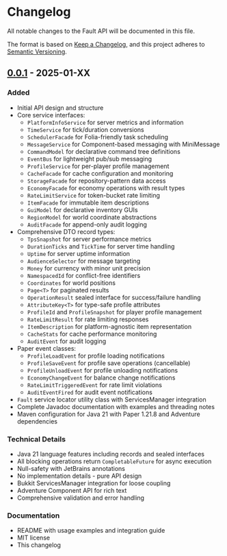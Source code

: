 # Changelog

All notable changes to the Fault API will be documented in this file.

The format is based on [Keep a Changelog](https://keepachangelog.com/en/1.0.0/),
and this project adheres to [Semantic Versioning](https://semver.org/spec/v2.0.0.html).

## [0.0.1] - 2025-01-XX

### Added
- Initial API design and structure
- Core service interfaces:
  - `PlatformInfoService` for server metrics and information
  - `TimeService` for tick/duration conversions
  - `SchedulerFacade` for Folia-friendly task scheduling
  - `MessageService` for Component-based messaging with MiniMessage
  - `CommandModel` for declarative command tree definitions
  - `EventBus` for lightweight pub/sub messaging
  - `ProfileService` for per-player profile management
  - `CacheFacade` for cache configuration and monitoring
  - `StorageFacade` for repository-pattern data access
  - `EconomyFacade` for economy operations with result types
  - `RateLimitService` for token-bucket rate limiting
  - `ItemFacade` for immutable item descriptions
  - `GuiModel` for declarative inventory GUIs
  - `RegionModel` for world coordinate abstractions
  - `AuditFacade` for append-only audit logging
- Comprehensive DTO record types:
  - `TpsSnapshot` for server performance metrics
  - `DurationTicks` and `TickTime` for server time handling
  - `Uptime` for server uptime information
  - `AudienceSelector` for message targeting
  - `Money` for currency with minor unit precision
  - `NamespacedId` for conflict-free identifiers
  - `Coordinates` for world positions
  - `Page<T>` for paginated results
  - `OperationResult` sealed interface for success/failure handling
  - `AttributeKey<T>` for type-safe profile attributes
  - `ProfileId` and `ProfileSnapshot` for player profile management
  - `RateLimitResult` for rate limiting responses
  - `ItemDescription` for platform-agnostic item representation
  - `CacheStats` for cache performance monitoring
  - `AuditEvent` for audit logging
- Paper event classes:
  - `ProfileLoadEvent` for profile loading notifications
  - `ProfileSaveEvent` for profile save operations (cancellable)
  - `ProfileUnloadEvent` for profile unloading notifications
  - `EconomyChangeEvent` for balance change notifications
  - `RateLimitTriggeredEvent` for rate limit violations
  - `AuditEventFired` for audit event notifications
- `Fault` service locator utility class with ServicesManager integration
- Complete Javadoc documentation with examples and threading notes
- Maven configuration for Java 21 with Paper 1.21.8 and Adventure dependencies

### Technical Details
- Java 21 language features including records and sealed interfaces
- All blocking operations return `CompletableFuture` for async execution
- Null-safety with JetBrains annotations
- No implementation details - pure API design
- Bukkit ServicesManager integration for loose coupling
- Adventure Component API for rich text
- Comprehensive validation and error handling

### Documentation
- README with usage examples and integration guide
- MIT license
- This changelog

[0.0.1]: https://github.com/your-org/fault-api/releases/tag/v0.0.1
